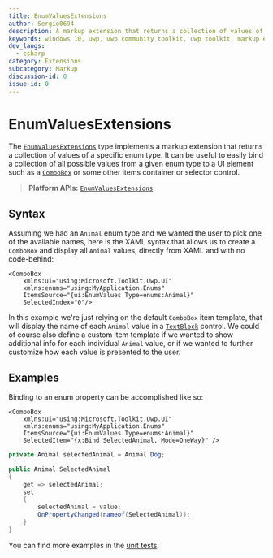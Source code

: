 ```yaml
---
title: EnumValuesExtensions
author: Sergio0694
description: A markup extension that returns a collection of values of a specific enum type.
keywords: windows 10, uwp, uwp community toolkit, uwp toolkit, markup extension, XAML, markup, enum
dev_langs:
  - csharp
category: Extensions
subcategory: Markup
discussion-id: 0
issue-id: 0
---
```


# EnumValuesExtensions

The [`EnumValuesExtensions`](/dotnet/api/microsoft.toolkit.uwp.ui.EnumValuesExtensions) type implements a markup extension that returns a collection of values of a specific enum type. It can be useful to easily bind a collection of all possible values from a given enum type to a UI element such as a [`ComboBox`](/windows/uwp/design/controls-and-patterns/combo-box) or some other items container or selector control.

> **Platform APIs:** [`EnumValuesExtensions`](/dotnet/api/microsoft.toolkit.uwp.ui.EnumValuesExtensions)

## Syntax

Assuming we had an `Animal` enum type and we wanted the user to pick one of the available names, here is the XAML syntax that allows us to create a `ComboBox` and display all `Animal` values, directly from XAML and with no code-behind:

```xaml
<ComboBox
    xmlns:ui="using:Microsoft.Toolkit.Uwp.UI"
    xmlns:enums="using:MyApplication.Enums"
    ItemsSource="{ui:EnumValues Type=enums:Animal}"
    SelectedIndex="0"/>
```

In this example we're just relying on the default `ComboBox` item template, that will display the name of each `Animal` value in a [`TextBlock`](/uwp/api/windows.ui.xaml.controls.textblock) control. We could of course also define a custom item template if we wanted to show additional info for each individual `Animal` value, or if we wanted to further customize how each value is presented to the user.

## Examples

Binding to an enum property can be accomplished like so:

```xaml
<ComboBox
    xmlns:ui="using:Microsoft.Toolkit.Uwp.UI"
    xmlns:enums="using:MyApplication.Enums"
    ItemsSource="{ui:EnumValues Type=enums:Animal}"
    SelectedItem="{x:Bind SelectedAnimal, Mode=OneWay}" />
```

```csharp
private Animal selectedAnimal = Animal.Dog;

public Animal SelectedAnimal
{
    get => selectedAnimal;
    set
    {
        selectedAnimal = value;
        OnPropertyChanged(nameof(SelectedAnimal));
    }
}
```

You can find more examples in the [unit tests](https://github.com/windows-toolkit/WindowsCommunityToolkit/tree/rel/7.1.0/UnitTests).
